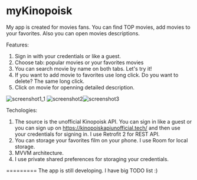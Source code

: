# myKinopoisk

My app is created for movies fans. You can find TOP movies, add movies to your favorites. Also you can open movies descriptions.

Features:
1. Sign in with your credentials or like a guest.
2. Choose tab: popular movies or your favorites movies
3. You can search movie by name on both tabs. Let's try it!
4. If you want to add movie to favorites use long click. Do you want to delete? The same long click.
5. Click on movie for openning detailed description.

![screenshot1_1](https://github.com/muray52/myKinopoisk/assets/5577221/540999b2-2140-451c-8251-89733360b11b)
 ![screenshot2](https://user-images.githubusercontent.com/5577221/235680220-d61189c6-c938-43c7-8b6a-6b9efe0f9f88.jpg)![screenshot3](https://user-images.githubusercontent.com/5577221/235681553-a0a8070d-8244-437e-8827-b3cbe726f4be.jpg)





Techologies:
1. The source is the unofficial Kinopoisk API. You can sign in like a guest or you can sign up on https://kinopoiskapiunofficial.tech/ and then use your credentials for signing in. I use Retrofit 2 for REST API.
2. You can storage your favorites film on your phone. I use Room for local storage.
3. MVVM architecture.
4. I use private shared preferences for storaging your credentials.




=========
The app is still developing. I have big TODO list :)
